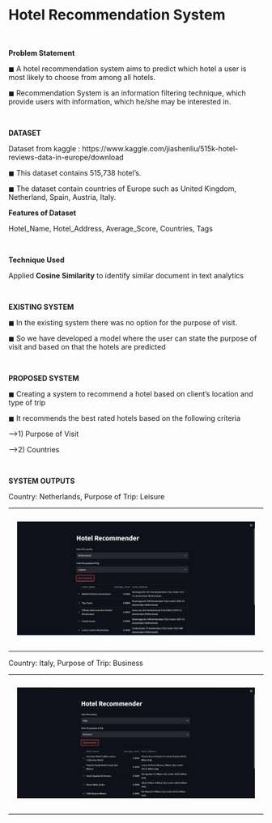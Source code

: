 <h1>Hotel Recommendation System</h1> 

<br>

<strong>Problem Statement</strong>
<p>◼ A hotel recommendation system aims to predict which hotel a user is most likely to choose from among all hotels.</p>
<p>◼ Recommendation System is an information filtering technique, which provide users with information, which he/she may be interested in.</p>
<br>

<strong>DATASET</strong>
<p>Dataset from kaggle : https://www.kaggle.com/jiashenliu/515k-hotel-reviews-data-in-europe/download</p>
<p>◼ This dataset contains 515,738 hotel’s.</p>
<p>◼ The dataset contain countries of Europe such as United Kingdom, Netherland, Spain, Austria, Italy.</p>
<strong>Features of Dataset</strong>
<p>Hotel_Name, Hotel_Address, Average_Score, Countries, Tags</p>
<br>

<strong>Technique Used</strong>
<p>Applied <b>Cosine Similarity</b> to identify similar document in text analytics</p>
<br>

<strong>EXISTING SYSTEM</strong>
<p>◼ In the existing system there was no option for the purpose of visit.</p>
<p>◼ So we have developed a model where the user can state the purpose of visit and based on that the hotels are predicted</p>
<br>

<strong>PROPOSED SYSTEM</strong>
<p>◼ Creating a system to recommend a hotel based on client’s location and type of trip</p>
<p>◼ It recommends the best rated hotels based on the following criteria</p>
<p>-->1) Purpose of Visit</p>
<p>-->2) Countries</p>
<br>

<strong>SYSTEM OUTPUTS</strong>
<p>Country: Netherlands, Purpose of Trip: Leisure</p>
<table><tr>
<td> 
  <p align="center" style="padding: 10px">
    <img alt="Forwarding" src="/images/Output1.jpg" width="900">
    <br>
  </p> 
  
</td>
</tr></table>
<p>Country: Italy, Purpose of Trip: Business</p>
<table><tr>
<td> 
  <p align="center" style="padding: 10px">
    <img alt="Forwarding" src="/images/Output2.jpg" width="850">
    <br>
  </p>
</td>
</tr></table>

